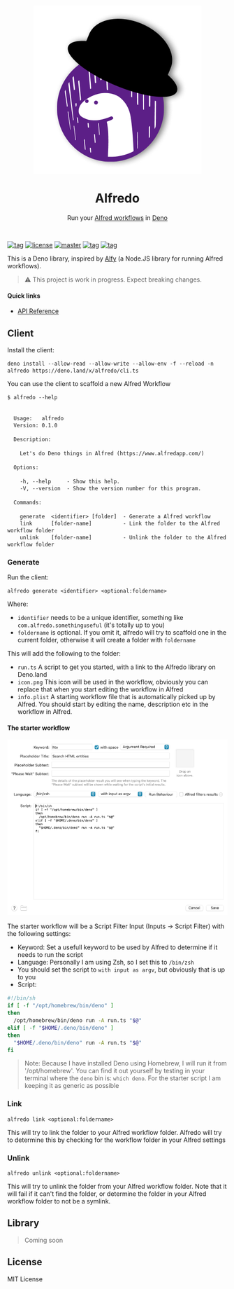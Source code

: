 <p align="center">
    <img align="center" src="https://github.com/j3lte/alfredo/raw/main/.github/.assets/big_icon.png" />
    <br />
    <h1 align="center"> Alfredo</h1>
    <p align="center">Run your <a href="https://www.alfredapp.com/">Alfred workflows</a> in <a href="https://deno.land/">Deno</a></p>
</p>
<br />

[![tag](https://img.shields.io/github/tag/j3lte/alfredo.svg)](https://github.com/j3lte/alfredo)
[![license](https://img.shields.io/github/license/j3lte/alfredo.svg)](https://github.com/j3lte/alfredo)
[![master](https://github.com/j3lte/alfredo/actions/workflows/main.yml/badge.svg?branch=main)](https://github.com/j3lte/alfredo/actions/workflows/main.yml)
[![tag](https://img.shields.io/badge/deno->=1.23.0-green.svg)](https://github.com/denoland/deno)
[![tag](https://img.shields.io/badge/std-0.147.0-green.svg)](https://github.com/denoland/deno)

This is a Deno library, inspired by [Alfy](https://github.com/sindresorhus/alfy)
(a Node.JS library for running Alfred workflows).

> ⚠️ This project is work in progress. Expect breaking changes.

#### Quick links

- [API Reference](https://doc.deno.land/https://deno.land/x/alfredo/mod.ts)

## Client

Install the client:

```
deno install --allow-read --allow-write --allow-env -f --reload -n alfredo https://deno.land/x/alfredo/cli.ts
```

You can use the client to scaffold a new Alfred Workflow

```
$ alfredo --help


  Usage:   alfredo
  Version: 0.1.0

  Description:

    Let's do Deno things in Alfred (https://www.alfredapp.com/)

  Options:

    -h, --help     - Show this help.
    -V, --version  - Show the version number for this program.

  Commands:

    generate  <identifier> [folder]  - Generate a Alfred workflow
    link      [folder-name]          - Link the folder to the Alfred workflow folder
    unlink    [folder-name]          - Unlink the folder to the Alfred workflow folder
```

### Generate

Run the client:

```
alfredo generate <identifier> <optional:foldername>
```

Where:

- `identifier` needs to be a unique identifier, something like
  `com.alfredo.somethinguseful` (it's totally up to you)
- `foldername` is optional. If you omit it, alfredo will try to scaffold one in
  the current folder, otherwise it will create a folder with `foldername`

This will add the following to the folder:

- `run.ts` A script to get you started, with a link to the Alfredo library on
  Deno.land
- `icon.png` This icon will be used in the workflow, obviously you can replace
  that when you start editing the workflow in Alfred
- `info.plist` A starting workflow file that is automatically picked up by
  Alfred. You should start by editing the name, description etc in the workflow
  in Alfred.

#### The starter workflow

![script filter](https://github.com/j3lte/alfredo/raw/main/.github/.assets/workflow-script-filter.png)

The starter workflow will be a Script Filter Input (Inputs -> Script Filter)
with the following settings:

- Keyword: Set a usefull keyword to be used by Alfred to determine if it needs
  to run the script
- Language: Personally I am using Zsh, so I set this to `/bin/zsh`
- You should set the script to `with input as argv`, but obviously that is up to
  you
- Script:

```sh
#!/bin/sh
if [ -f "/opt/homebrew/bin/deno" ]
then
  /opt/homebrew/bin/deno run -A run.ts "$@"
elif [ -f "$HOME/.deno/bin/deno" ]
then
  "$HOME/.deno/bin/deno" run -A run.ts "$@"
fi
```

> Note: Because I have installed Deno using Homebrew, I will run it from
> '/opt/homebrew'. You can find it out yourself by testing in your terminal
> where the `deno` bin is: `which deno`. For the starter script I am keeping it
> as generic as possible

### Link

```
alfredo link <optional:foldername>
```

This will try to link the folder to your Alfred workflow folder. Alfredo will
try to determine this by checking for the workflow folder in your Alfred
settings

### Unlink

```
alfredo unlink <optional:foldername>
```

This will try to unlink the folder from your Alfred workflow folder. Note that
it will fail if it can't find the folder, or determine the folder in your Alfred
workflow folder to not be a symlink.

## Library

> Coming soon

## License

MIT License
